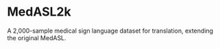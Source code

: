 # MedASL2k
A 2,000-sample medical sign language dataset for translation, extending the original MedASL.
